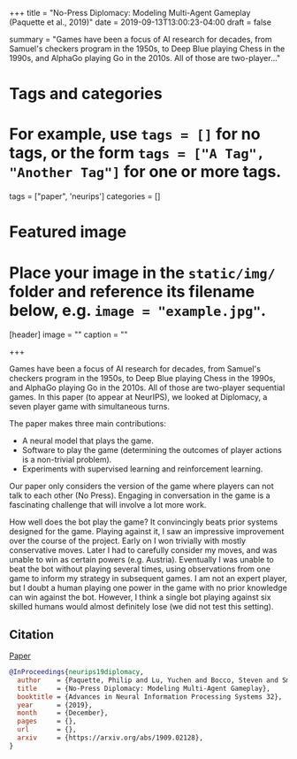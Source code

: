 +++
title = "No-Press Diplomacy: Modeling Multi-Agent Gameplay (Paquette et al., 2019)"
date = 2019-09-13T13:00:23-04:00
draft = false

summary = "Games have been a focus of AI research for decades, from Samuel's checkers program in the 1950s, to Deep Blue playing Chess in the 1990s, and AlphaGo playing Go in the 2010s. All of those are two-player..."

# Tags and categories
# For example, use `tags = []` for no tags, or the form `tags = ["A Tag", "Another Tag"]` for one or more tags.
tags = ["paper", 'neurips']
categories = []

# Featured image
# Place your image in the `static/img/` folder and reference its filename below, e.g. `image = "example.jpg"`.
[header]
image = ""
caption = ""

+++

Games have been a focus of AI research for decades, from Samuel's checkers program in the 1950s, to Deep Blue playing Chess in the 1990s, and AlphaGo playing Go in the 2010s.
All of those are two-player sequential games.
In this paper (to appear at NeurIPS), we looked at Diplomacy, a seven player game with simultaneous turns.

The paper makes three main contributions:

- A neural model that plays the game.
- Software to play the game (determining the outcomes of player actions is a non-trivial problem).
- Experiments with supervised learning and reinforcement learning.

Our paper only considers the version of the game where players can not talk to each other (No Press).
Engaging in conversation in the game is a fascinating challenge that will involve a lot more work.

How well does the bot play the game?
It convincingly beats prior systems designed for the game.
Playing against it, I saw an impressive improvement over the course of the project.
Early on I won trivially with mostly conservative moves.
Later I had to carefully consider my moves, and was unable to win as certain powers (e.g. Austria).
Eventually I was unable to beat the bot without playing several times, using observations from one game to inform my strategy in subsequent games.
I am not an expert player, but I doubt a human playing one power in the game with no prior knowledge can win against the bot.
However, I think a single bot playing against six skilled humans would almost definitely lose (we did not test this setting).

## Citation

[Paper](https://arxiv.org/abs/1909.02128)

```bibtex
@InProceedings{neurips19diplomacy,
  author    = {Paquette, Philip and Lu, Yuchen and Bocco, Steven and Smith, Max O. and Ortiz-Gagn{\'e}, Satya and Kummerfeld, Jonathan K. and Pineau, Joelle and Singh, Satinder and Courville, Aaron},
  title     = {No-Press Diplomacy: Modeling Multi-Agent Gameplay},
  booktitle = {Advances in Neural Information Processing Systems 32},
  year      = {2019},
  month     = {December},
  pages     = {},
  url       = {},
  arxiv     = {https://arxiv.org/abs/1909.02128},
}
```
